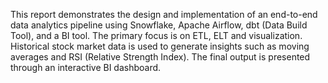 This report demonstrates the design and implementation of an end-to-end data analytics pipeline using Snowflake, Apache Airflow, dbt (Data Build Tool), and a BI tool. The primary focus is on ETL, ELT and visualization. Historical stock market data is used to generate insights such as moving averages and RSI (Relative Strength Index). The final output is presented through an interactive BI dashboard.
